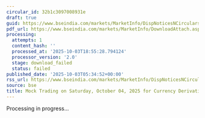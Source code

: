 ```yaml
---
circular_id: 32b1c3097008931e
draft: true
guid: https://www.bseindia.com/markets/MarketInfo/DispNoticesNCirculars.aspx?Noticeid={8EF1DC96-C6D3-4248-BB3D-B32E3A26C887}&noticeno=20251003-4&dt=10/03/2025&icount=4&totcount=73&flag=0
pdf_url: https://www.bseindia.com/markets/MarketInfo/DownloadAttach.aspx?id=20251003-4&attachedId=
processing:
  attempts: 1
  content_hash: ''
  processed_at: '2025-10-03T18:55:28.794124'
  processor_version: '2.0'
  stage: download_failed
  status: failed
published_date: '2025-10-03T05:34:52+00:00'
rss_url: https://www.bseindia.com/markets/MarketInfo/DispNoticesNCirculars.aspx?Noticeid={8EF1DC96-C6D3-4248-BB3D-B32E3A26C887}&noticeno=20251003-4&dt=10/03/2025&icount=4&totcount=73&flag=0
source: bse
title: Mock Trading on Saturday, October 04, 2025 for Currency Derivatives segment
---
```


Processing in progress...